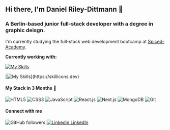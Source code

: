 ## Hi there, I'm Daniel Riley-Dittmann 👋

### A Berlin-based junior full-stack developer with a degree in graphic deisgn.

I'm currently studying the full-stack web development bootcamp at [Spiced-Academy](https://www.spiced-academy.com/en/program/full-stack-web-development).

**Currently working with:**

[![My Skills](https://skillicons.dev/icons?i=js,html,css,figma,github,nextjs,nodejs,p5js,py,react,solidity,ts)](https://skillicons.dev)

[![My Skills](https://skillicons.dev/icons?i=js,html,css,ts,)](https://skillicons.dev)

#### My Stack in 3 Months 🤞

![HTML5](https://img.shields.io/badge/-HTML5-%23E44D27?style=flat-square&logo=html5&logoColor=ffffff)
![CSS3](https://img.shields.io/badge/-CSS3-%231572B6?style=flat-square&logo=css3)
![JavaScript](https://img.shields.io/badge/-JavaScript-%23F7DF1C?style=flat-square&logo=javascript&logoColor=000000&labelColor=%23F7DF1C&color=%23FFCE5A)
![React.js](https://img.shields.io/badge/-React.js-%23282C34?style=flat-square&logo=react)
![Next.js](https://img.shields.io/badge/-Next.js-%23000000?style=flat-square&logo=nextdotjs)
![MongoDB](https://img.shields.io/badge/-MongoDB-%23282C34?style=flat-square&logo=mongodb)
![Git](https://img.shields.io/badge/-git-%23000000?style=flat-square&logo=git)


#### Connect with me

![GitHub followers](https://img.shields.io/github/followers/danielrileyde?label=Follow&style=social)
[![Linkedin](https://i.stack.imgur.com/gVE0j.png) LinkedIn](https://de.linkedin.com/in/danielrileyde)

